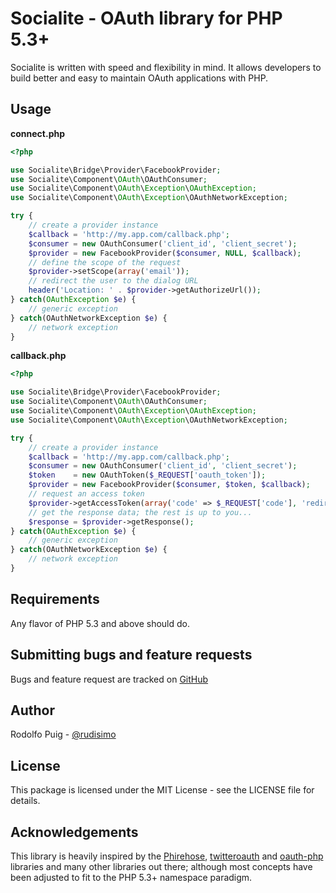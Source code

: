 Socialite - OAuth library for PHP 5.3+
======================================

Socialite is written with speed and flexibility in mind. It allows developers to build
better and easy to maintain OAuth applications with PHP.

Usage
-----

**connect.php**
```php
<?php

use Socialite\Bridge\Provider\FacebookProvider;
use Socialite\Component\OAuth\OAuthConsumer;
use Socialite\Component\OAuth\Exception\OAuthException;
use Socialite\Component\OAuth\Exception\OAuthNetworkException;

try {
    // create a provider instance
    $callback = 'http://my.app.com/callback.php';
    $consumer = new OAuthConsumer('client_id', 'client_secret');
    $provider = new FacebookProvider($consumer, NULL, $callback);
    // define the scope of the request
    $provider->setScope(array('email'));
    // redirect the user to the dialog URL
    header('Location: ' . $provider->getAuthorizeUrl());
} catch(OAuthException $e) {
    // generic exception
} catch(OAuthNetworkException $e) {
    // network exception
}
```

**callback.php**
```php
<?php

use Socialite\Bridge\Provider\FacebookProvider;
use Socialite\Component\OAuth\OAuthConsumer;
use Socialite\Component\OAuth\Exception\OAuthException;
use Socialite\Component\OAuth\Exception\OAuthNetworkException;

try {
    // create a provider instance
    $callback = 'http://my.app.com/callback.php';
    $consumer = new OAuthConsumer('client_id', 'client_secret');
    $token    = new OAuthToken($_REQUEST['oauth_token']);
    $provider = new FacebookProvider($consumer, $token, $callback);
    // request an access token
    $provider->getAccessToken(array('code' => $_REQUEST['code'], 'redirect_uri' => $callback, 'grant_type' => 'authorization_code'));
    // get the response data; the rest is up to you...
    $response = $provider->getResponse();
} catch(OAuthException $e) {
    // generic exception
} catch(OAuthNetworkException $e) {
    // network exception
}
```

Requirements
------------

Any flavor of PHP 5.3 and above should do.

Submitting bugs and feature requests
------------------------------------

Bugs and feature request are tracked on [GitHub](https://github.com/telemundo/socialite/issues)

Author
------

Rodolfo Puig - [@rudisimo](https://twitter.com/rudisimo)  

License
-------

This package is licensed under the MIT License - see the LICENSE file for details.

Acknowledgements
----------------

This library is heavily inspired by the [Phirehose](https://github.com/fennb/phirehose),
[twitteroauth](https://github.com/abraham/twitteroauth) and [oauth-php](http://code.google.com/p/oauth-php)
libraries and many other libraries out there; although most concepts have been adjusted to fit to the PHP 5.3+ namespace
paradigm.
